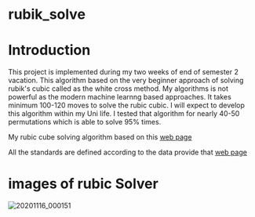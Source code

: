 # rubik_solve

# Introduction

This project is implemented during my two weeks of end of semester 2 vacation. This algorithm based on
the very beginner approach of solving rubik's cubic called as the white cross method. My algorithms is not 
powerful as the modern machine learnng based approaches. It takes minimum 100-120 moves to solve the rubic cubic.
I will expect to develop this algorithm within my Uni life. 
I tested that algorithm for nearly 40-50 permutations which is able to solve 95% times.

My rubic cube solving algorithm based on this [web page](https://ruwix.com/the-rubiks-cube/how-to-solve-the-rubiks-cube-beginners-method/)

All the standards are defined according to the data provide that [web page](https://ruwix.com/the-rubiks-cube/how-to-solve-the-rubiks-cube-beginners-method/)

# images of rubic Solver

![20201116_000151](https://user-images.githubusercontent.com/37435024/99194101-7457dd80-27a3-11eb-90df-1fef694402e2.jpg)

